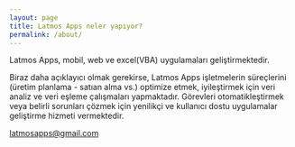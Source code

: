 ```yaml
---
layout: page
title: Latmos Apps neler yapıyor?
permalink: /about/
---
```


Latmos Apps, mobil, web ve excel(VBA) uygulamaları geliştirmektedir.

Biraz daha açıklayıcı olmak gerekirse, Latmos Apps işletmelerin süreçlerini (üretim planlama - satıan alma vs.) optimize etmek, iyileştirmek için veri analiz ve veri eşleme çalışmaları yapmaktadır. Görevleri otomatikleştirmek veya belirli sorunları çözmek için yenilikçi ve kullanıcı dostu uygulamalar geliştirme hizmeti vermektedir.



[latmosapps@gmail.com](mailto:latmosapps@gmail.com)
